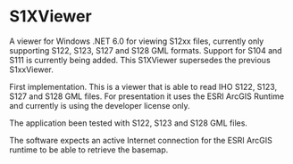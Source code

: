 # S1XViewer
A viewer for Windows .NET 6.0 for viewing S12xx files, currently only supporting S122, S123, S127 and S128 GML formats. Support for S104 and S111 is currently being added. This S1XViewer supersedes the previous S1xxViewer. 

First implementation. This is a viewer that is able to read IHO S122, S123, S127 and S128 GML files. For presentation it uses the ESRI ArcGIS Runtime and currently is using the developer license only.

The application been tested with S122, S123 and S128 GML files.

The software expects an active Internet connection for the ESRI ArcGIS runtime to be able to retrieve the basemap.
